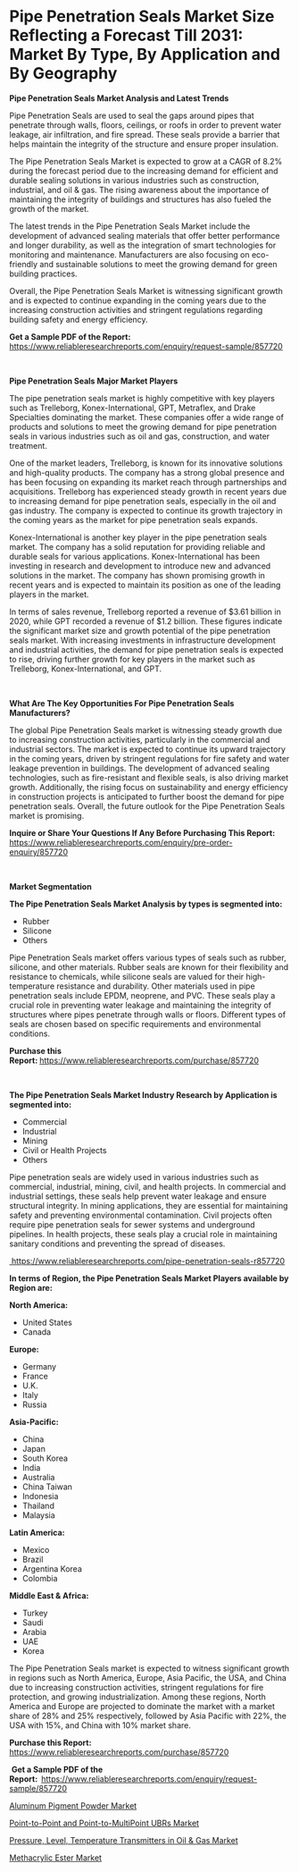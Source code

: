 <p><h1>Pipe Penetration Seals Market Size Reflecting a Forecast Till 2031: Market By Type, By Application and By Geography</h1></p><p><strong>Pipe Penetration Seals Market Analysis and Latest Trends</strong></p>
<p><p>Pipe Penetration Seals are used to seal the gaps around pipes that penetrate through walls, floors, ceilings, or roofs in order to prevent water leakage, air infiltration, and fire spread. These seals provide a barrier that helps maintain the integrity of the structure and ensure proper insulation.</p><p>The Pipe Penetration Seals Market is expected to grow at a CAGR of 8.2% during the forecast period due to the increasing demand for efficient and durable sealing solutions in various industries such as construction, industrial, and oil & gas. The rising awareness about the importance of maintaining the integrity of buildings and structures has also fueled the growth of the market.</p><p>The latest trends in the Pipe Penetration Seals Market include the development of advanced sealing materials that offer better performance and longer durability, as well as the integration of smart technologies for monitoring and maintenance. Manufacturers are also focusing on eco-friendly and sustainable solutions to meet the growing demand for green building practices.</p><p>Overall, the Pipe Penetration Seals Market is witnessing significant growth and is expected to continue expanding in the coming years due to the increasing construction activities and stringent regulations regarding building safety and energy efficiency.</p></p>
<p><strong>Get a Sample PDF of the Report:&nbsp;</strong> <a href="https://www.reliableresearchreports.com/enquiry/request-sample/857720">https://www.reliableresearchreports.com/enquiry/request-sample/857720</a></p>
<p>&nbsp;</p>
<p><strong>Pipe Penetration Seals Major Market Players</strong></p>
<p><p>The pipe penetration seals market is highly competitive with key players such as Trelleborg, Konex-International, GPT, Metraflex, and Drake Specialties dominating the market. These companies offer a wide range of products and solutions to meet the growing demand for pipe penetration seals in various industries such as oil and gas, construction, and water treatment.</p><p>One of the market leaders, Trelleborg, is known for its innovative solutions and high-quality products. The company has a strong global presence and has been focusing on expanding its market reach through partnerships and acquisitions. Trelleborg has experienced steady growth in recent years due to increasing demand for pipe penetration seals, especially in the oil and gas industry. The company is expected to continue its growth trajectory in the coming years as the market for pipe penetration seals expands.</p><p>Konex-International is another key player in the pipe penetration seals market. The company has a solid reputation for providing reliable and durable seals for various applications. Konex-International has been investing in research and development to introduce new and advanced solutions in the market. The company has shown promising growth in recent years and is expected to maintain its position as one of the leading players in the market.</p><p>In terms of sales revenue, Trelleborg reported a revenue of $3.61 billion in 2020, while GPT recorded a revenue of $1.2 billion. These figures indicate the significant market size and growth potential of the pipe penetration seals market. With increasing investments in infrastructure development and industrial activities, the demand for pipe penetration seals is expected to rise, driving further growth for key players in the market such as Trelleborg, Konex-International, and GPT.</p></p>
<p>&nbsp;</p>
<p><strong>What Are The Key Opportunities For Pipe Penetration Seals Manufacturers?</strong></p>
<p><p>The global Pipe Penetration Seals market is witnessing steady growth due to increasing construction activities, particularly in the commercial and industrial sectors. The market is expected to continue its upward trajectory in the coming years, driven by stringent regulations for fire safety and water leakage prevention in buildings. The development of advanced sealing technologies, such as fire-resistant and flexible seals, is also driving market growth. Additionally, the rising focus on sustainability and energy efficiency in construction projects is anticipated to further boost the demand for pipe penetration seals. Overall, the future outlook for the Pipe Penetration Seals market is promising.</p></p>
<p><strong>Inquire or Share Your Questions If Any Before Purchasing This Report:</strong> <a href="https://www.reliableresearchreports.com/enquiry/pre-order-enquiry/857720">https://www.reliableresearchreports.com/enquiry/pre-order-enquiry/857720</a></p>
<p>&nbsp;</p>
<p><strong>Market Segmentation</strong></p>
<p><strong>The Pipe Penetration Seals Market Analysis by types is segmented into:</strong></p>
<p><ul><li>Rubber</li><li>Silicone</li><li>Others</li></ul></p>
<p><p>Pipe Penetration Seals market offers various types of seals such as rubber, silicone, and other materials. Rubber seals are known for their flexibility and resistance to chemicals, while silicone seals are valued for their high-temperature resistance and durability. Other materials used in pipe penetration seals include EPDM, neoprene, and PVC. These seals play a crucial role in preventing water leakage and maintaining the integrity of structures where pipes penetrate through walls or floors. Different types of seals are chosen based on specific requirements and environmental conditions.</p></p>
<p><strong>Purchase this Report:&nbsp;</strong><a href="https://www.reliableresearchreports.com/purchase/857720">https://www.reliableresearchreports.com/purchase/857720</a></p>
<p>&nbsp;</p>
<p><strong>The Pipe Penetration Seals Market Industry Research by Application is segmented into:</strong></p>
<p><ul><li>Commercial</li><li>Industrial</li><li>Mining</li><li>Civil or Health Projects</li><li>Others</li></ul></p>
<p><p>Pipe penetration seals are widely used in various industries such as commercial, industrial, mining, civil, and health projects. In commercial and industrial settings, these seals help prevent water leakage and ensure structural integrity. In mining applications, they are essential for maintaining safety and preventing environmental contamination. Civil projects often require pipe penetration seals for sewer systems and underground pipelines. In health projects, these seals play a crucial role in maintaining sanitary conditions and preventing the spread of diseases.</p></p>
<p><a href="https://www.reliableresearchreports.com/pipe-penetration-seals-r857720">&nbsp;https://www.reliableresearchreports.com/pipe-penetration-seals-r857720</a></p>
<p><strong>In terms of Region, the Pipe Penetration Seals Market Players available by Region are:</strong></p>
<p>
    <p> <strong> North America: </strong>
        <ul>
            <li>United States</li>
            <li>Canada</li>
        </ul>
        </p> 
    <p> <strong> Europe: </strong>
        <ul>
            <li>Germany</li>
            <li>France</li>
            <li>U.K.</li>
            <li>Italy</li>
            <li>Russia</li>
        </ul>
        </p> 
    <p> <strong> Asia-Pacific: </strong>
        <ul>
            <li>China</li>
            <li>Japan</li>
            <li>South Korea</li>
            <li>India</li>
            <li>Australia</li>
            <li>China Taiwan</li>
            <li>Indonesia</li>
            <li>Thailand</li>
            <li>Malaysia</li>
        </ul>
        </p> 
    <p> <strong> Latin America: </strong>
        <ul>
            <li>Mexico</li>
            <li>Brazil</li>
            <li>Argentina Korea</li>
            <li>Colombia</li>
        </ul>
        </p> 
    <p> <strong> Middle East & Africa: </strong>
        <ul>
            <li>Turkey</li>
            <li>Saudi</li>
            <li>Arabia</li>
            <li>UAE</li>
            <li>Korea</li>
        </ul>
    </p>
    </p>
<p><p>The Pipe Penetration Seals market is expected to witness significant growth in regions such as North America, Europe, Asia Pacific, the USA, and China due to increasing construction activities, stringent regulations for fire protection, and growing industrialization. Among these regions, North America and Europe are projected to dominate the market with a market share of 28% and 25% respectively, followed by Asia Pacific with 22%, the USA with 15%, and China with 10% market share.</p></p>
<p><strong>Purchase this Report: </strong><a href="https://www.reliableresearchreports.com/purchase/857720">https://www.reliableresearchreports.com/purchase/857720</a></p>
<p>&nbsp;<strong>Get a Sample PDF of the Report:&nbsp;&nbsp;</strong><a href="https://www.reliableresearchreports.com/enquiry/request-sample/857720">https://www.reliableresearchreports.com/enquiry/request-sample/857720</a></p>
<p><strong></strong></p>
<p><p><a href="https://issuu.com/reportprime-2/docs/aluminum-pigment-powder-market-size_43c992ee242c2a">Aluminum Pigment Powder Market</a></p><p><a href="https://github.com/tiannaStark1/Market-Research-Report-List-1/blob/main/point-to-point-and-point-to-multipoint-ubrs-market.md">Point-to-Point and Point-to-MultiPoint UBRs Market</a></p><p><a href="https://github.com/cathyMaggio37/Market-Research-Report-List-1/blob/main/pressure-level-temperature-transmitters-in-oil-gas-market.md">Pressure, Level, Temperature Transmitters in Oil & Gas Market</a></p><p><a href="https://issuu.com/reportprime-2/docs/methacrylic-ester-market-size-2030._c2261907716534">Methacrylic Ester Market</a></p></p>